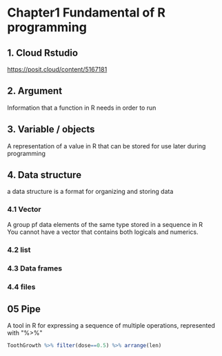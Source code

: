 # Chapter1 Fundamental of R programming
## 1. Cloud Rstudio
https://posit.cloud/content/5167181  

## 2. Argument
Information that a function in R needs in order to run  

## 3. Variable / objects
A representation of a value in R that can be stored for use later during programming  

## 4. Data structure 
a data structure is a format for organizing and storing data  

### 4.1 Vector
A group pf data elements of the same type stored in a sequence in R  
You cannot have a vector that contains both logicals and numerics.  

### 4.2 list

### 4.3 Data frames

### 4.4 files

## 05 Pipe
A tool in R for expressing a sequence of multiple operations, represented with "%>%"

``` R
ToothGrowth %>% filter(dose==0.5) %>% arrange(len)
```
